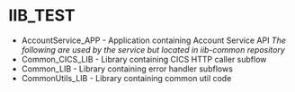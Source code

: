 # IIB_TEST
- AccountService_APP	- Application	containing	Account	Service	API
*The	following	are	used	by	the	service	but	located	in	iib-common	repository*
- Common_CICS_LIB	- Library	containing	CICS	HTTP	caller	subflow
- Common_LIB	- Library	containing	error	handler	subflows
- CommonUtils_LIB	- Library	containing	common	util	code
